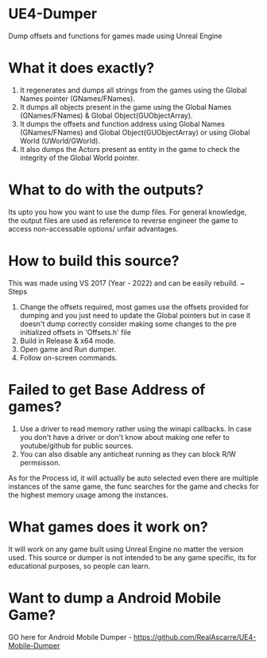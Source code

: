 # UE4-Dumper
Dump offsets and functions for games made using Unreal Engine 

# What it does exactly?
1. It regenerates and dumps all strings from the games using the Global Names pointer (GNames/FNames).
2. It dumps all objects present in the game using the Global Names (GNames/FNames) & Global Object(GUObjectArray).
3. It dumps the offsets and function address using Global Names (GNames/FNames) and Global Object(GUObjectArray) or using Global World (UWorld/GWorld).
4. It also dumps the Actors present as entity in the game to check the integrity of the Global World pointer.

# What to do with the outputs?
Its upto you how you want to use the dump files. For general knowledge, the output files are used as reference to reverse engineer the game to access non-accessable options/ unfair advantages.

# How to build this source?
This was made using VS 2017 (Year - 2022) and can be easily rebuild.
~ Steps
1. Change the offsets required, most games use the offsets provided for dumping and you just need to update the Global pointers but in case it doesn't dump correctly consider making some changes to the pre initialized offsets in 'Offsets.h' file
2. Build in Release & x64 mode.
3. Open game and Run dumper.
4. Follow on-screen commands.

# Failed to get Base Address of games?
1. Use a driver to read memory rather using the winapi callbacks. In case you don't have a driver or don't know about making one refer to youtube/github for public sources.
2. You can also disable any anticheat running as they can block R/W permsisson.

As for the Process id, it will actually be auto selected even there are multiple instances of the same game, the func searches for the game and checks for the highest memory usage among the instances.

# What games does it work on?
It will work on any game built using Unreal Engine no matter the version used. 
This source or dumper is not intended to be any game specific, its for educational purposes, so people can learn.

# Want to dump a Android Mobile Game?
GO here for Android Mobile Dumper - https://github.com/RealAscarre/UE4-Mobile-Dumper

